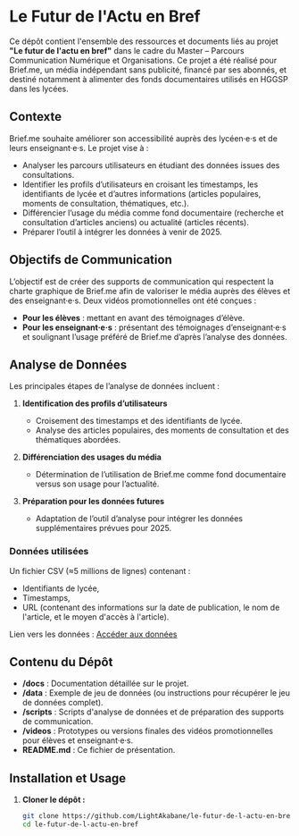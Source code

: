 # Le Futur de l'Actu en Bref

Ce dépôt contient l'ensemble des ressources et documents liés au projet **"Le futur de l'actu en bref"** dans le cadre du Master – Parcours Communication Numérique et Organisations. Ce projet a été réalisé pour Brief.me, un média indépendant sans publicité, financé par ses abonnés, et destiné notamment à alimenter des fonds documentaires utilisés en HGGSP dans les lycées.

## Contexte

Brief.me souhaite améliorer son accessibilité auprès des lycéen·e·s et de leurs enseignant·e·s. Le projet vise à :
- Analyser les parcours utilisateurs en étudiant des données issues des consultations.
- Identifier les profils d’utilisateurs en croisant les timestamps, les identifiants de lycée et d’autres informations (articles populaires, moments de consultation, thématiques, etc.).
- Différencier l’usage du média comme fond documentaire (recherche et consultation d’articles anciens) ou actualité (articles récents).
- Préparer l’outil à intégrer les données à venir de 2025.

## Objectifs de Communication

L’objectif est de créer des supports de communication qui respectent la charte graphique de Brief.me afin de valoriser le média auprès des élèves et des enseignant·e·s. Deux vidéos promotionnelles ont été conçues :
- **Pour les élèves** : mettant en avant des témoignages d’élève.
- **Pour les enseignant·e·s** : présentant des témoignages d’enseignant·e·s et soulignant l’usage préféré de Brief.me d’après l’analyse des données.

## Analyse de Données

Les principales étapes de l’analyse de données incluent :

1. **Identification des profils d’utilisateurs**  
   - Croisement des timestamps et des identifiants de lycée.
   - Analyse des articles populaires, des moments de consultation et des thématiques abordées.

2. **Différenciation des usages du média**  
   - Détermination de l’utilisation de Brief.me comme fond documentaire versus son usage pour l’actualité.

3. **Préparation pour les données futures**  
   - Adaptation de l’outil d’analyse pour intégrer les données supplémentaires prévues pour 2025.

### Données utilisées

Un fichier CSV (≈5 millions de lignes) contenant :
- Identifiants de lycée,
- Timestamps,
- URL (contenant des informations sur la date de publication, le nom de l'article, et le moyen d'accès à l'article).

Lien vers les données : [Accéder aux données](https://upvdrive.univ-montp3.fr/s/qGoqKpkLxZiTFDG)

## Contenu du Dépôt

- **/docs** : Documentation détaillée sur le projet.
- **/data** : Exemple de jeu de données (ou instructions pour récupérer le jeu de données complet).
- **/scripts** : Scripts d'analyse de données et de préparation des supports de communication.
- **/videos** : Prototypes ou versions finales des vidéos promotionnelles pour élèves et enseignant·e·s.
- **README.md** : Ce fichier de présentation.

## Installation et Usage

1. **Cloner le dépôt :**

   ```bash
   git clone https://github.com/LightAkabane/le-futur-de-l-actu-en-bref.git
   cd le-futur-de-l-actu-en-bref
